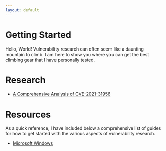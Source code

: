 ```yaml
---
layout: default
---
```


# Getting Started

Hello, World! Vulnerability research can often seem like a daunting mountain to climb. I am here to show you where you can get the best climbing gear that I have personally tested.

# Research

* [A Comprehensive Analysis of CVE-2021-31956](./windows/CVE-2021-31956.md)

# Resources

As a quick reference, I have included below a comprehensive list of guides for how to get started with the various aspects of vulnerability research.

* [Microsoft Windows](./Windows.md)
